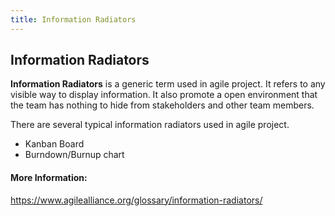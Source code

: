 ```yaml
---
title: Information Radiators
---
```

## Information Radiators
**Information Radiators** is a generic term used in agile project. It refers to any visible way to display information. It also promote a open environment that the team has nothing to hide from stakeholders and other team members.  

There are several typical information radiators used in agile project.  
* Kanban Board  
* Burndown/Burnup chart  

#### More Information:
https://www.agilealliance.org/glossary/information-radiators/
